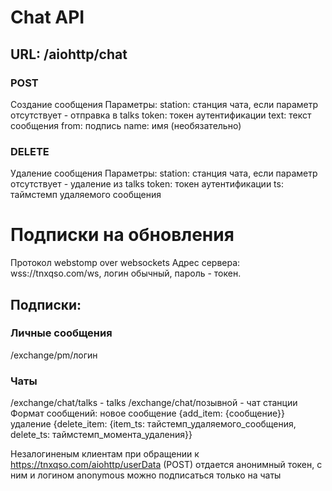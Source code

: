 # Chat API

## URL: /aiohttp/chat
### POST
Создание сообщения
Параметры:
station: станция чата, если параметр отсутствует - отправка в talks
token: токен аутентификации
text: текст сообщения
from: подпись
name: имя (необязательно)

### DELETE
Удаление сообщения
Параметры:
station: станция чата, если параметр отсутствует - удаление из talks
token: токен аутентификации
ts: таймстемп удаляемого сообщения

# Подписки на обновления
Протокол webstomp over websockets 
Адрес сервера: wss://tnxqso.com/ws, логин обычный, пароль - токен. 
## Подписки:
### Личные сообщения
/exchange/pm/логин 
### Чаты
/exchange/chat/talks - talks
/exchange/chat/позывной - чат станции
Формат сообщений: 
новое сообщение {add_item: {сообщение}} 
удаление {delete_item: {item_ts: тайстемп_удаляемого_сообщения, delete_ts: таймстемп_момента_удаления}}

Незалогиненым клиентам при обращении к https://tnxqso.com/aiohttp/userData (POST) отдается анонимный токен, с ним и логином anonymous можно подписаться только на чаты

